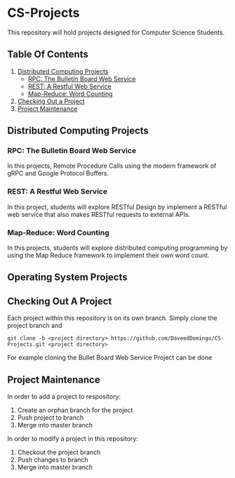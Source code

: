 # CS-Projects
This repository will hold projects designed for Computer Science Students. 

## Table Of Contents
1. [Distributed Computing Projects](#distributed-computing-projects)
    * [RPC: The Bulletin Board Web Service](#rpc--the-bulletin-board-web-service)
    * [REST: A Restful Web Service](#rest--a-restful-web-service)
    * [Map-Reduce: Word Counting](#map-reduce--word-counting)
2. [Checking Out a Project](#checking-out-a-project)
3. [Project Maintenance](#project-maintenance)


## Distributed Computing Projects <a name="distributed-computing-projects"></a>
### RPC: The Bulletin Board Web Service <a name="rpc--the-bulletin-board-web-service"></a>
In this projects, Remote Procedure Calls using the modern framework of gRPC and Google Protocol Buffers.
### REST: A Restful Web Service <a name="rest--a-restful-web-service"></a> 
In this project, students will explore RESTful Design by implement a RESTful web service that also makes RESTful requests to external APIs.  
### Map-Reduce: Word Counting <a name="map-reduce--word-counting"></a>
In this projects, students will explore distributed computing programming by using the Map Reduce framework to implement their own word count. 

## Operating System Projects <a name="operating-system-projects"></a> 


## Checking Out A Project <a name="checking-out-a-project"></a> 
Each project within this repository is on its own branch. Simply clone the project branch and
```
git clone -b <project directory> https://github.com/DaveedDomingo/CS-Projects.git <project directory>
```
For example cloning the Bullet Board Web Service Project can be done


## Project Maintenance <a name="project-maintenance"></a>
In order to add a project to respository:
1. Create an orphan branch for the project
2. Push project to branch
3. Merge into master branch

In order to modify a project in this repository:
1. Checkout the project branch
2. Push changes to branch
3. Merge into master branch
